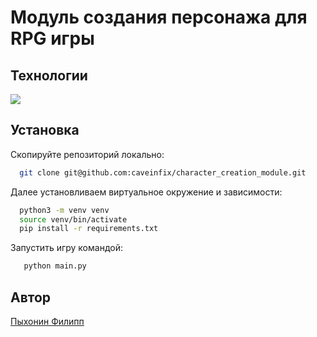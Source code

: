 # Модуль создания персонажа для RPG игры

## Технологии

![](https://img.shields.io/badge/-python%203.10-blue)


## Установка
Скопируйте репозиторий локально:
```bash
  git clone git@github.com:caveinfix/character_creation_module.git
```

Далее установливаем виртуальное окружение и зависимости:
```bash
  python3 -m venv venv
  source venv/bin/activate
  pip install -r requirements.txt
```

Запустить игру командой:
```bash
   python main.py
```

## Автор

[Пыхонин Филипп](https://github.com/caveinfix/)